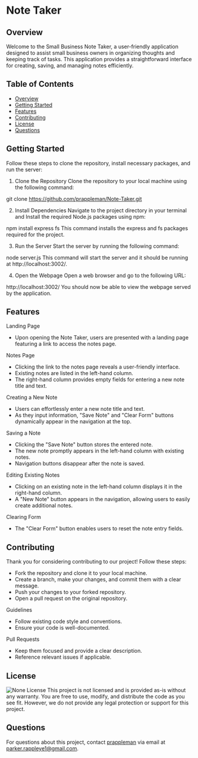 # Note Taker

## Overview
Welcome to the Small Business Note Taker, a user-friendly application designed to assist small business owners in organizing thoughts and keeping track of tasks. This application provides a straightforward interface for creating, saving, and managing notes efficiently.

## Table of Contents
- [Overview](#overview)
- [Getting Started](#getting-started)
- [Features](#features)
- [Contributing](#contributing)
- [License](#license)
- [Questions](#questions)

## Getting Started
Follow these steps to clone the repository, install necessary packages, and run the server:

1. Clone the Repository
Clone the repository to your local machine using the following command:

git clone https://github.com/prappleman/Note-Taker.git

2. Install Dependencies
Navigate to the project directory in your terminal and Install the required Node.js packages using npm:

npm install express fs
This command installs the express and fs packages required for the project.

3. Run the Server
Start the server by running the following command:

node server.js
This command will start the server and it should be running at http://localhost:3002/.

4. Open the Webpage
Open a web browser and go to the following URL:

http://localhost:3002/
You should now be able to view the webpage served by the application.

## Features

Landing Page
* Upon opening the Note Taker, users are presented with a landing page featuring a link to access the notes page.

Notes Page
* Clicking the link to the notes page reveals a user-friendly interface.
* Existing notes are listed in the left-hand column.
* The right-hand column provides empty fields for entering a new note title and text.

Creating a New Note
* Users can effortlessly enter a new note title and text.
* As they input information, "Save Note" and "Clear Form" buttons dynamically appear in the navigation at the top.

Saving a Note
* Clicking the "Save Note" button stores the entered note.
* The new note promptly appears in the left-hand column with existing notes.
* Navigation buttons disappear after the note is saved.

Editing Existing Notes
* Clicking on an existing note in the left-hand column displays it in the right-hand column.
* A "New Note" button appears in the navigation, allowing users to easily create additional notes.

Clearing Form
* The "Clear Form" button enables users to reset the note entry fields.

## Contributing
Thank you for considering contributing to our project! Follow these steps:

* Fork the repository and clone it to your local machine.
* Create a branch, make your changes, and commit them with a clear message.
* Push your changes to your forked repository.
* Open a pull request on the original repository.

Guidelines
* Follow existing code style and conventions.
* Ensure your code is well-documented.

Pull Requests
* Keep them focused and provide a clear description.
* Reference relevant issues if applicable.

## License
![None License](https://img.shields.io/badge/License-None-brightgreen)
This project is not licensed and is provided as-is without any warranty. You are free to use, modify, and distribute the code as you see fit. However, we do not provide any legal protection or support for this project.


## Questions
For questions about this project, contact [prappleman](https://github.com/prappleman) via email at parker.rappleye1@gmail.com.
